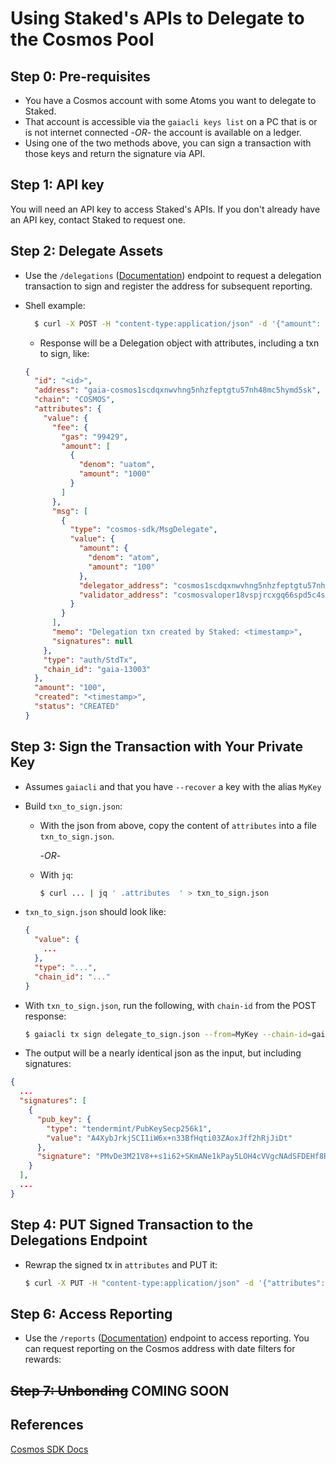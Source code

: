 # Using Staked's APIs to Delegate to the Cosmos Pool

## Step 0: Pre-requisites

- You have a Cosmos account with some Atoms you want to delegate to Staked.
- That account is accessible via the `gaiacli keys list` on a PC that is or is not internet connected -*OR*- the account is available on a ledger.
- Using one of the two methods above, you can sign a transaction with those keys and return the signature via API.

## Step 1: API key

You will need an API key to access Staked's APIs. If you don't already have an API key, contact Staked to request one.

## Step 2: Delegate Assets

- Use the `/delegations` ([Documentation](https://developer.staked.cloud/docs/testnet.staked.cloud/1/routes/delegations/%7Bchain%7D/get)) endpoint to request a delegation transaction to sign and register the address for subsequent reporting.
- Shell example:

  ```bash
    $ curl -X POST -H "content-type:application/json" -d '{"amount": "100"}' "http://testnet.staked.cloud/api/delegations/COSMOS/delegator/cosmos1scdqxnwvhng5nhzfeptgtu57nh48mc5hymd5sk?api_key=<YOURAPIKEY>"
  ```

  - Response will be a Delegation object with attributes, including a txn to sign, like:
  
  ```json
  {
    "id": "<id>",
    "address": "gaia-cosmos1scdqxnwvhng5nhzfeptgtu57nh48mc5hymd5sk",
    "chain": "COSMOS",
    "attributes": {
      "value": {
        "fee": {
          "gas": "99429",
          "amount": [
            {
              "denom": "uatom",
              "amount": "1000"
            }
          ]
        },
        "msg": [
          {
            "type": "cosmos-sdk/MsgDelegate",
            "value": {
              "amount": {
                "denom": "atom",
                "amount": "100"
              },
              "delegator_address": "cosmos1scdqxnwvhng5nhzfeptgtu57nh48mc5hymd5sk",
              "validator_address": "cosmosvaloper18vspjrcxgq66spd5c4s42eg8v7u20wqu9y2u3a"
            }
          }
        ],
        "memo": "Delegation txn created by Staked: <timestamp>",
        "signatures": null
      },
      "type": "auth/StdTx",
      "chain_id": "gaia-13003"
    },
    "amount": "100",
    "created": "<timestamp>",
    "status": "CREATED"
  }
  ```

## Step 3: Sign the Transaction with Your Private Key

- Assumes `gaiacli` and that you have `--recover` a key with the alias `MyKey`
- Build `txn_to_sign.json`:
  - With the json from above, copy the content of `attributes` into a file `txn_to_sign.json`.

    -*OR*-

  - With `jq`:  

    ```bash
    $ curl ... | jq ' .attributes  ' > txn_to_sign.json
    ```

- `txn_to_sign.json` should look like:

  ```json
  {
    "value": {
      ...
    },
    "type": "...",
    "chain_id": "..."
  }
  ```

- With `txn_to_sign.json`, run the following, with `chain-id` from the POST response:  

  ```bash
  $ gaiacli tx sign delegate_to_sign.json --from=MyKey --chain-id=gaia-13003
  ```

- The output will be a nearly identical json as the input, but including signatures:

```json
{
  ...
  "signatures": [
    {
      "pub_key": {
        "type": "tendermint/PubKeySecp256k1",
        "value": "A4XybJrkjSCI1iW6x+n33BfHqti03ZAoxJff2hRjJiDt"
      },
      "signature": "PMvDe3M21V8++s1i62+SKmANe1kPay5LOH4cVVgcNAdSFDEHf8Rbn+SCWiCUrW+1pXf6O+R6Vdhid/Eh3KF8yg=="
    }
  ],
  ...
}
```

## Step 4: PUT Signed Transaction to the Delegations Endpoint

- Rewrap the signed tx in `attributes` and PUT it:

  ```bash
  $ curl -X PUT -H "content-type:application/json" -d '{"attributes": <SIGNED_OUTPUT>}' "http://testnet.staked.cloud/api/delegations/COSMOS/delegator/cosmos1scdqxnwvhng5nhzfeptgtu57nh48mc5hymd5sk?api_key=<YOURAPIKEY>"
  ```

## Step 6: Access Reporting

- Use the `/reports` ([Documentation](https://developer.staked.cloud/docs/testnet.staked.cloud/1/routes/reports/%7Bchain%7D/balance/get)) endpoint to access reporting. You can request reporting on the Cosmos address with date filters for rewards:

## ~~Step 7: Unbonding~~ **COMING SOON**

<!--
Comment this out until we setup unbonding
~~The delegation can be Unbonded with a DELETE call on the address~~

~~- API call to shut down the masternode~~
  ```bash
  $ curl -X DELETE -H "content-type:application/json" "http://testnet.staked.cloud/api/delegations/COSMOS/delegator/cosmos1scdqxnwvhng5nhzfeptgtu57nh48mc5hymd5sk?api_key=<YOURAPIKEY>"
  ```
-->

## References

[Cosmos SDK Docs](https://cosmos.network/rpc/#/ICS0/post_txs)
